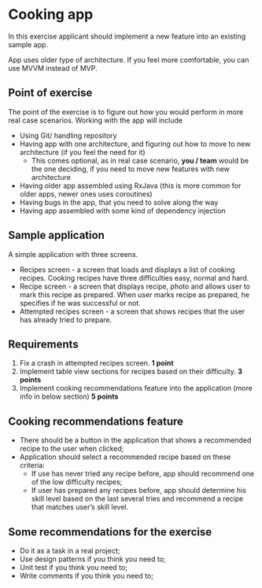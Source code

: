 # Cooking app

In this exercise applicant should implement a new feature into an existing sample app.

App uses older type of architecture. If you feel more comfortable, you can use MVVM instead of MVP.


## Point of exercise

The point of the exercise is to figure out how you would perform in more real case scenarios. Working with the app will include

-   Using Git/ handling repository
-   Having app with one architecture, and figuring out how to move to new architecture (if you feel the need for it)
    -   This comes optional, as in real case scenario, **you / team** would be the one deciding, if you need to move new features with new architecture
-   Having older app assembled using RxJava (this is more common for older apps, newer ones uses coroutines)
-   Having bugs in the app, that you need to solve along the way
-   Having app assembled with some kind of dependency injection


## Sample application

A simple application with three screens.

-   Recipes screen - a screen that loads and displays a list of cooking recipes. Cooking recipes have three difficulties easy, normal and hard.
-   Recipe screen - a screen that displays recipe, photo and allows user to mark this recipe as prepared. When user marks recipe as prepared, he specifies if he was successful or not.
-   Attempted recipes screen - a screen that shows recipes that the user has already tried to prepare.


## Requirements

1.  Fix a crash in attempted recipes screen. **1 point**
2.  Implement table view sections for recipes based on their difficulty. **3 points**
3.  Implement cooking recommendations feature into the application (more info in below section) **5 points**


## Cooking recommendations feature

-   There should be a button in the application that shows a recommended recipe to the user when clicked;
-   Application should select a recommended recipe based on these criteria:
    -   If use has never tried any recipe before, app should recommend one of the low difficulty recipes;
    -   If user has prepared any recipes before, app should determine his skill level based on the last several tries and recommend a recipe that matches user&rsquo;s skill level.


## Some recommendations for the exercise

-   Do it as a task in a real project;
-   Use design patterns if you think you need to;
-   Unit test if you think you need to;
-   Write comments if you think you need to;
